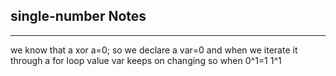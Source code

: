 <h2>single-number Notes</h2><hr>we know that a xor a=0;
so we declare a var=0
and when we iterate it through a for loop value var keeps on changing 
so when 0^1=1
1^1